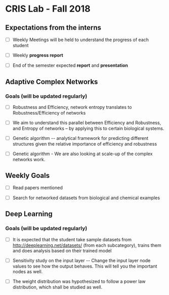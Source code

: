 # CRIS Lab - Fall 2018

## Expectations from the interns

- [ ] Weekly Meetings will be held to understand the progress of each student

- [ ] Weekly **progress report**

- [ ] End of the semester expected **report** and **presentation**


## Adaptive Complex Networks
### Goals (will be updated regularly)
- [ ] Robustness and Efficiency, network entropy translates to Robustness/Efficiency of networks

- [ ] We aim to understand this parallel between Efficiency and Robustness, and Entropy of networks – by applying this to certain biological systems.

 - [ ] Genetic algorithm -- analytical framework for predicting different structures given the relative importance of efficiency and robustness

 - [ ] Genetic algorithm - We are also looking at scale-up of the complex networks work.

## Weekly Goals
- [ ] Read papers mentioned
- [ ] Search for networked datasets from biological and chemical examples


## Deep Learning

### Goals (will be updated regularly)
- [ ] It is expected that the student take sample datasets from http://deeplearning.net/datasets/ (from each subcategory), trains them and does analysis based on their trained model

 - [ ] Sensitivity study on the input layer -- Change the input layer node values to see how the output behaves. This will tell you the important nodes as well.


 - [ ] The weight distribution was hypothesized to follow a power law distribution, which shall be studied as well.
